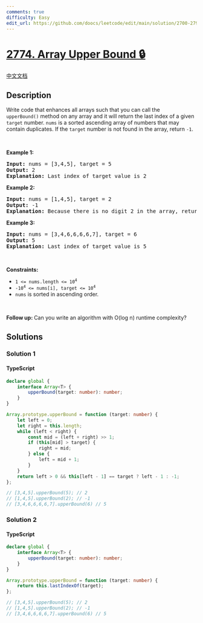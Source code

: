 ```yaml
---
comments: true
difficulty: Easy
edit_url: https://github.com/doocs/leetcode/edit/main/solution/2700-2799/2774.Array%20Upper%20Bound/README_EN.md
---
```


<!-- problem:start -->

# [2774. Array Upper Bound 🔒](https://leetcode.com/problems/array-upper-bound)

[中文文档](/solution/2700-2799/2774.Array%20Upper%20Bound/README.md)

## Description

<!-- description:start -->

<p>Write code that enhances all arrays such that you can call the <code>upperBound()</code>&nbsp;method on any array and it will return the last index of a given <code>target</code> number.&nbsp;<code>nums</code>&nbsp;is a sorted ascending array of numbers that may contain duplicates. If the <code>target</code> number is not found in the array, return <code>-1</code>.</p>

<p>&nbsp;</p>
<p><strong class="example">Example 1:</strong></p>

<pre>
<strong>Input:</strong> nums = [3,4,5], target = 5
<strong>Output:</strong> 2
<strong>Explanation:</strong> Last index of target value is 2
</pre>

<p><strong class="example">Example 2:</strong></p>

<pre>
<strong>Input:</strong> nums = [1,4,5], target = 2
<strong>Output:</strong> -1
<strong>Explanation:</strong> Because there is no digit 2 in the array, return -1.</pre>

<p><strong class="example">Example 3:</strong></p>

<pre>
<strong>Input:</strong> nums = [3,4,6,6,6,6,7], target = 6
<strong>Output:</strong> 5
<strong>Explanation:</strong> Last index of target value is 5
</pre>

<p>&nbsp;</p>
<p><strong>Constraints:</strong></p>

<ul>
	<li><code>1 &lt;= nums.length &lt;= 10<sup>4</sup></code></li>
	<li><code><font face="monospace">-10<sup>4</sup>&nbsp;&lt;= nums[i], target &lt;= 10<sup>4</sup></font></code></li>
	<li><code>nums</code>&nbsp;is sorted in ascending order.</li>
</ul>

<p>&nbsp;</p>
<strong>Follow up: </strong>Can you write an algorithm with&nbsp;O(log n)&nbsp;runtime complexity?

<!-- description:end -->

## Solutions

<!-- solution:start -->

### Solution 1

<!-- tabs:start -->

#### TypeScript

```ts
declare global {
    interface Array<T> {
        upperBound(target: number): number;
    }
}

Array.prototype.upperBound = function (target: number) {
    let left = 0;
    let right = this.length;
    while (left < right) {
        const mid = (left + right) >> 1;
        if (this[mid] > target) {
            right = mid;
        } else {
            left = mid + 1;
        }
    }
    return left > 0 && this[left - 1] == target ? left - 1 : -1;
};

// [3,4,5].upperBound(5); // 2
// [1,4,5].upperBound(2); // -1
// [3,4,6,6,6,6,7].upperBound(6) // 5
```

<!-- tabs:end -->

<!-- solution:end -->

<!-- solution:start -->

### Solution 2

<!-- tabs:start -->

#### TypeScript

```ts
declare global {
    interface Array<T> {
        upperBound(target: number): number;
    }
}

Array.prototype.upperBound = function (target: number) {
    return this.lastIndexOf(target);
};

// [3,4,5].upperBound(5); // 2
// [1,4,5].upperBound(2); // -1
// [3,4,6,6,6,6,7].upperBound(6) // 5
```

<!-- tabs:end -->

<!-- solution:end -->

<!-- problem:end -->
